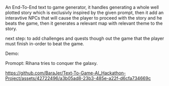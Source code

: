 An End-To-End text to game generator, it handles generating a whole well plotted story which is exclusivly inspired by the given prompt, then it add an interavtive NPCs that will cause the player to proceed with the story and he beats the game, then it generates a relevant map with relevant theme to the story. 

next step: to add challenges and quests though out the game that the player must finish in-order to beat the game.

Demo:

Promopt: Rihana tries to conquer the galaxy.

https://github.com/BaraJer/Text-To-Game-AI_Hackathon-Project/assets/42722496/a3b05ad8-23b3-485e-a22f-d6cfa734669c

